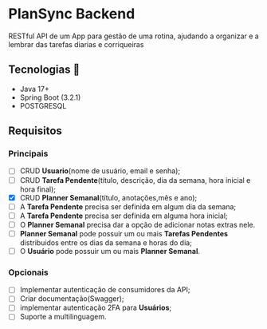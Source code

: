 # PlanSync Backend
RESTful API de um App para gestão de uma rotina, ajudando a organizar e a 
lembrar das tarefas diarias e corriqueiras
## Tecnologias 🚀
* Java 17+
* Spring Boot (3.2.1)
* POSTGRESQL

## Requisitos 

### Principais
-  [ ] CRUD **Usuario**(nome de usuário, email e senha);
-  [ ] CRUD **Tarefa Pendente**(título, descrição, dia da semana, hora inicial e hora final);
-  [X] CRUD **Planner Semanal**(título, anotações,mês e ano);
-  [ ] A **Tarefa Pendente** precisa ser definida em algum dia da semana;
-  [ ] A **Tarefa Pendente** precisa ser definida em alguma hora inicial;
-  [ ] O **Planner Semanal** precisa dar a opção de adicionar notas extras nele.
-  [ ] **Planner Semanal** pode possuir um ou mais  **Tarefas Pendentes** distribuidos
entre os dias da semana e horas do dia;
-  [ ] O **Usuário** pode possuir um ou mais **Planner Semanal**.

### Opcionais

- [ ] Implementar autenticação de consumidores da API;
- [ ] Criar documentação(Swagger);
- [ ] implementar autenticação 2FA para **Usuários**;
- [ ] Suporte a multilinguagem.